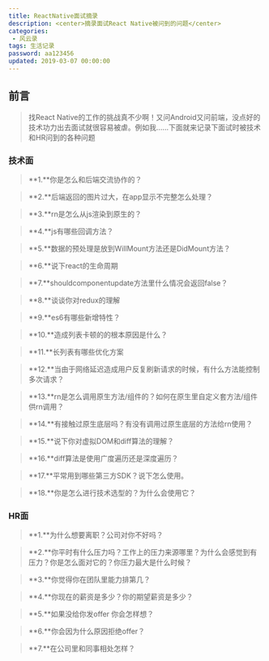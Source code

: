 ```yaml
---
title: ReactNative面试摘录
description: <center>摘录面试React Native被问到的问题</center>
categories:
 - 风云录
tags: 生活记录
password: aa123456
updated: 2019-03-07 00:00:00
---
```


## 前言

> 找React Native的工作的挑战真不少啊！又问Android又问前端，没点好的技术功力出去面试就很容易被虐。例如我......下面就来记录下面试时被技术和HR问到的各种问题

### 技术面

> **1.**你是怎么和后端交流协作的？

> **2.**后端返回的图片过大，在app显示不完整怎么处理？

> **3.**rn是怎么从js渲染到原生的？

> **4.**js有哪些回调方法？

> **5.**数据的预处理是放到WillMount方法还是DidMount方法？

> **6.**说下react的生命周期

> **7.**shouldcomponentupdate方法里什么情况会返回false？

> **8.**谈谈你对redux的理解

> **9.**es6有哪些新增特性？

> **10.**造成列表卡顿的的根本原因是什么？

> **11.**长列表有哪些优化方案

> **12.**当由于网络延迟造成用户反复刷新请求的时候，有什么方法能控制多次请求？

> **13.**rn是怎么调用原生方法/组件的？如何在原生里自定义套方法/组件供rn调用？

> **14.**有接触过原生底层吗？有没有调用过原生底层的方法给rn使用？

> **15.**说下你对虚拟DOM和diff算法的理解？

> **16.**diff算法是使用广度遍历还是深度遍历？

> **17.**平常用到哪些第三方SDK？说下怎么使用。

> **18.**你是怎么进行技术选型的？为什么会使用它？

### HR面

> **1.**为什么想要离职？公司对你不好吗？

> **2.**你平时有什么压力吗？工作上的压力来源哪里？为什么会感觉到有压力？你是怎么面对它的？你压力最大是什么时候？

> **3.**你觉得你在团队里能力排第几？

> **4.**你现在的薪资是多少？你的期望薪资是多少？

> **5.**如果没给你发offer 你会怎样想？

> **6.**你会因为什么原因拒绝offer？

> **7.**在公司里和同事相处怎样？